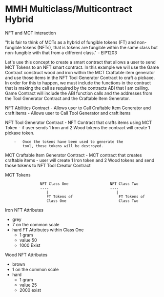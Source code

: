 # MMH Multiclass/Multicontract Hybrid

NFT and MCT interaction 

"It is fair to think of MCTs as a hybrid of fungible tokens (FT) and non-fungible tokens (NFTs), that is tokens are 
fungible within the same class but non-fungible with that from a different class." - EIP1203 

Let's use this concept to create a smart contract that allows a user to send MCT Tokens to an NFT smart contract. In 
this example we will use the Game Contract construct wood and iron within the MCT Craftable item generator and use 
those items in the NFT Tool Generator Contract to craft a pickaxe. In order for this to happen, we must include the 
functions in the contract that is making the call as required by the contracts ABI that I am calling.  Game Contract 
will include the ABI function calls and the addresses from the Tool Generator Contract and the Craftable Item Generator.


NFT Abilities Contract
	- Allows user to Call Craftable Item Generator and craft items
	- Allows user to Call Tool Generator and craft items
	
	
NFT Tool Generator Contract
	- NFT Contract that crafts items using MCT Token
		- 	if user sends 1 Iron and 2 Wood tokens
			the contract will create 1 pickaxe token.
		
		- 	Once the tokens have been used to generate the
			tool, those tokens will be destroyed.
		
		
MCT Craftable Item Generator Contract
	- MCT contract that creates craftable items
		-	user will create 1 Iron token and 2 Wood tokens
			and send those tokens to NFT Tool Creator Contract
		


MCT Tokens


					NFT Class One					NFT Class Two
					----							----
					   |							   |
					   FT Tokens of 					FT Tokens of
					   Class One						Class Two
					   
					   

Iron NFT Attributes
- grey
- 7 on the common scale
- hard
	FT Attributes within Class One
	- 1 gram
	- value 50
	- 1000 Exist
	
Wood NFT Attributes
- brown
- 1 on the common scale
- hard
	- 1 gram
	- value 25
	- 2000 exist












